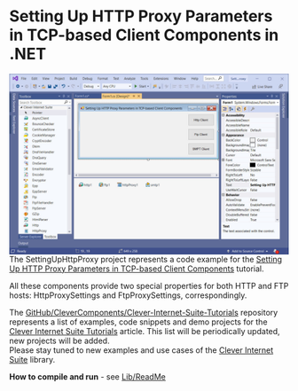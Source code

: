# Setting Up HTTP Proxy Parameters in TCP-based Client Components in .NET

<img align="left" src="SettingUpHttpProxy.jpg"/>

The SettingUpHttpProxy project represents a code example for the [Setting Up HTTP Proxy Parameters in TCP-based Client Components](https://www.clevercomponents.com/portal/kb/a142/setting-up-http-proxy-parameters-in-tcp-based-client-components.aspx) tutorial.   

All these components provide two special properties for both HTTP and FTP hosts: HttpProxySettings and FtpProxySettings, correspondingly.   

The [GitHub/CleverComponents/Clever-Internet-Suite-Tutorials](https://github.com/CleverComponents/Clever-Internet-Suite-Tutorials) repository represents a list of examples, code snippets and demo projects for the [Clever Internet Suite Tutorials](https://www.clevercomponents.com/articles/article035/) article. This list will be periodically updated, new projects will be added.   
Please stay tuned to new examples and use cases of the [Clever Internet Suite](https://www.clevercomponents.com/products/inetsuite/) library.

**How to compile and run** - see [Lib/ReadMe](./Lib/ReadMe.md)   
